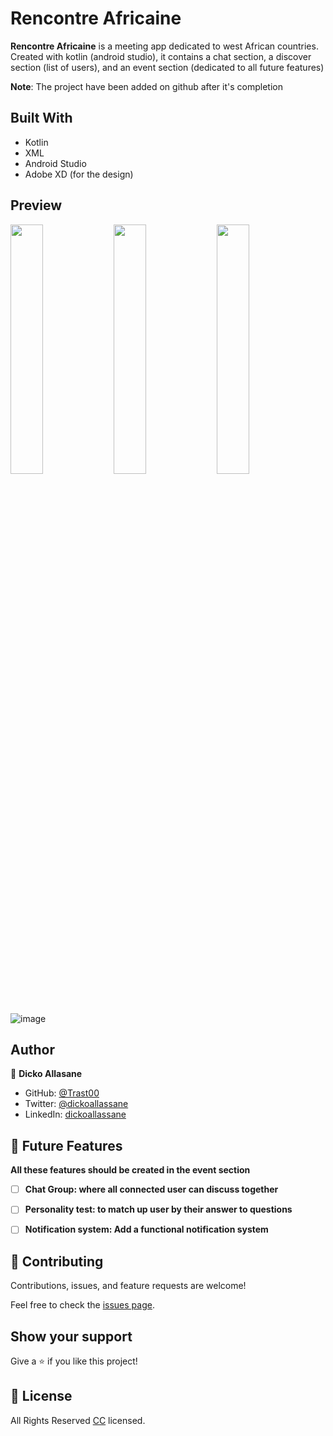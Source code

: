 <a name="readme-top"></a>

# Rencontre Africaine

**Rencontre Africaine** is a meeting app dedicated to west African countries. Created with kotlin (android studio), it contains a chat section, a discover section (list of users), and an event section (dedicated to all future features)


**Note**: The project have been added on github after it's completion


## Built With 
- Kotlin
- XML
- Android Studio
- Adobe XD (for the design)

## Preview
<p>
<img alt="" width="32%" src="https://user-images.githubusercontent.com/74411135/207545576-db4cf750-baf2-4890-a098-b32b68f6e8cd.png" /> 

<img alt="" width="32%" src="https://user-images.githubusercontent.com/74411135/207545635-59b07881-0e0a-41f6-858b-670a5b533fba.png" /> 

<img alt="" width="32%" src="https://user-images.githubusercontent.com/74411135/207545677-bcd26bc3-df0b-4c12-b381-70e70df0b94f.png" /> 
</p>

![image](https://github.com/Trast00/Meet-Africans-Android/assets/74411135/3c524f53-430b-4f4a-83e1-ed6ff44f2ad0)


## Author

👤 **Dicko Allasane**

- GitHub: [@Trast00](https://github.com/Trast00)
- Twitter: [@dickoallassane](https://twitter.com/AllassaneDicko0/)
- LinkedIn: [dickoallassane](https://www.linkedin.com/in/allassane-dicko-744aaa224)


## 🔭 Future Features <a name="future-features"></a>
**All these features should be created in the event section**
- [ ] **Chat Group: where all connected user can discuss together**
- [ ] **Personality test: to match up user by their answer to questions**
- [ ] **Notification system: Add a functional notification system**



## 🤝 Contributing <a name="contributing"></a>

Contributions, issues, and feature requests are welcome!

Feel free to check the [issues page](https://github.com/Trast00/mobile-portfolios/issues).


## Show your support

Give a ⭐️ if you like this project!

## 📝 License <a name="license"></a>

All Rights Reserved [CC](./LICENSE) licensed.
